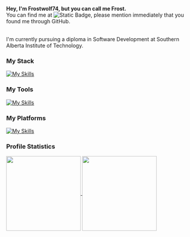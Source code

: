 **Hey, I'm Frostwolf74, but you can call me Frost.**
<br/>
You can find me at ![Static Badge](https://img.shields.io/badge/frostwolf74-x?logo=Discord&label=Discord&labelColor=%232C2F33&color=%237785CC&link=https%3A%2F%2Fdiscord.com%2Fapp), please mention immediately that you found me through GitHub.
<br/><br/>

I'm currently pursuing a diploma in Software Development at Southern Alberta Institute of Technology.

### My Stack
[![My Skills](https://skillicons.dev/icons?i=c,java,html,css,py,js,cs,postgres)](https://skillicons.dev)

### My Tools
[![My Skills](https://skillicons.dev/icons?i=eclipse,arduino,unity,idea,pycharm,vscode,bash,vim,rider,visualstudio)](https://skillicons.dev)

### My Platforms
[![My Skills](https://skillicons.dev/icons?i=windows,arch,linux)](https://skillicons.dev)

### Profile Statistics
<a href="https://github.com/Frostwolf74">
  <img height=200 align="center" src="https://github-readme-stats.vercel.app/api?username=Frostwolf74&theme=transparent" />
</a>
<a href="https://github.com/Frostwolf74">
  <img height=200 align="center" src="https://github-readme-stats.vercel.app/api/top-langs?username=Frostwolf74&layout=compact&langs_count=8&card_width=320&theme=transparent" />
</a>
